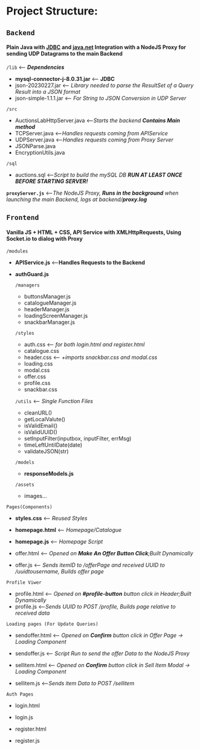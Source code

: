 # Project Structure:

## `Backend` 
#### Plain Java with [JDBC](https://docs.oracle.com/javase/8/docs/technotes/guides/jdbc/)  and [java.net](https://docs.oracle.com/javase/8/docs/api/java/net/package-summary.html) Integration with a NodeJS Proxy for sending UDP Datagrams to the main Backend 

`/lib` <-- ***Dependencies*** 

- **mysql-connector-j-8.0.31.jar** <-- **JDBC**
- json-20230227.jar <-- *Library needed to parse the ResultSet of a Query Result into a JSON format*
- json-simple-1.1.1.jar <-- *For String to JSON Conversion in UDP Server*

`/src`  

- AuctionsLabHttpServer.java <--*Starts the backend **Contains Main method***
- TCPServer.java <--*Handles requests coming from APIService*
- UDPServer.java <--*Handles requests coming from Proxy Server*
- JSONParse.java
- EncryptionUtils.java

`/sql`  

- auctions.sql <--*Script to build the mySQL DB **RUN AT LEAST ONCE BEFORE STARTING SERVER!***


**`proxyServer.js`** <--*The NodeJS Proxy, **Runs in the background** when launching the main Backend, logs at backend/**proxy.log***
  
## `Frontend` 
#### Vanilla JS + HTML + CSS, API Service with XMLHttpRequests, Using Socket.io to dialog with Proxy

`/modules`

 - **APIService.js** <--**Handles Requests to the Backend**

 - **authGuard.js**

    `/managers`
    - buttonsManager.js  
    - catalogueManager.js
    - headerManager.js
    - loadingScreenManager.js
    - snackbarManager.js
  
	`/styles`

	- auth.css <-- *for both login.html and register.html*
	- catalogue.css
	- header.css <-- *+imports snackbar.css and modal.css*
	- loading.css
	- modal.css
	- offer.css
	- profile.css
	- snackbar.css

	`/utils` <-- *Single Function Files*

	- cleanURL()
    - getLocalValute()
	- isValidEmail()
	- isValidUUID()
	- setInputFilter(inputbox, inputFilter, errMsg)
    - timeLeftUntilDate(date)
	- validateJSON(str)

	`/models`
	- **responseModels.js**

	`/assets`
	- images...

`Pages(Components)`
- **styles.css**  <-- *Reused Styles*

- **homepage.html**  <-- *Homepage/Catalogue*
- **homepage.js**   <-- *Homepage Script*

- offer.html	  <-- *Opened on **Make An Offer Button Click**;Built Dynamically*
- offer.js	  <-- *Sends itemID to /offerPage and received UUID to /uuidtousername, Builds offer page*

`Profile Viwer`

- profile.html <-- *Opened on **#profile-button** button click in Header;Built Dynamically*
- profile.js  <--*Sends UUID to POST /profile, Builds page relative to received data*

`Loading pages (For Update Queries)`

- sendoffer.html  <-- *Opened on **Confirm** button click in Offer Page -> Loading Component*
- sendoffer.js    <-- *Script Run to send the offer Data to the NodeJS Proxy*

- sellitem.html   <-- *Opened on **Confirm** button click in Sell Item Modal -> Loading Component*
- sellitem.js	<--*Sends item Data to POST /sellitem*

`Auth Pages`

- login.html 
- login.js

- register.html
- register.js
